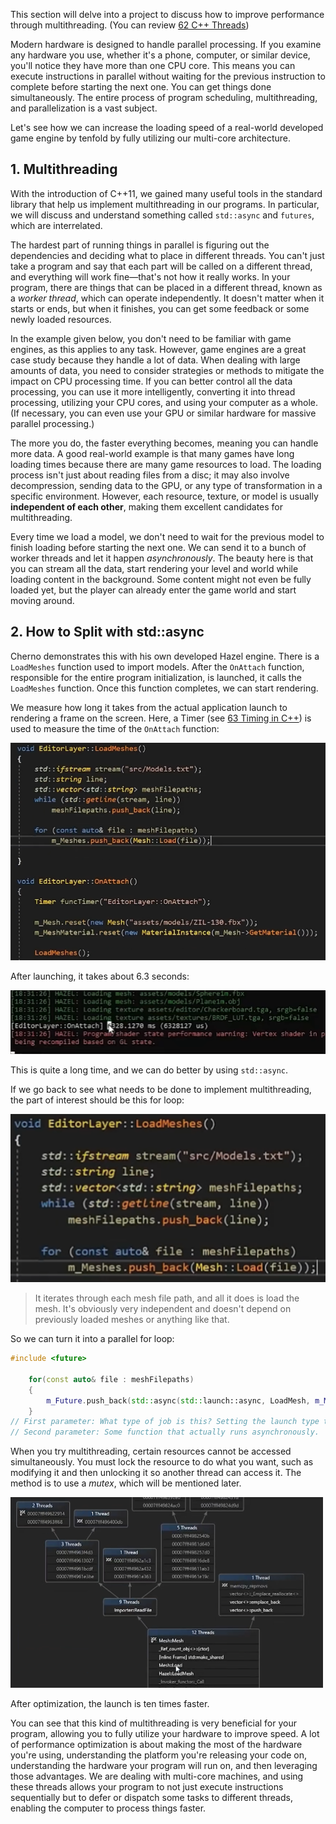 This section will delve into a project to discuss how to improve performance through multithreading. (You can review [62 C++ Threads](62%20Threads%20in%20C++.md))

Modern hardware is designed to handle parallel processing. If you examine any hardware you use, whether it's a phone, computer, or similar device, you'll notice they have more than one CPU core. This means you can execute instructions in parallel without waiting for the previous instruction to complete before starting the next one. You can get things done simultaneously. The entire process of program scheduling, multithreading, and parallelization is a vast subject.

Let's see how we can increase the loading speed of a real-world developed game engine by tenfold by fully utilizing our multi-core architecture.

## 1. Multithreading

With the introduction of C++11, we gained many useful tools in the standard library that help us implement multithreading in our programs. In particular, we will discuss and understand something called `std::async` and `futures`, which are interrelated.

The hardest part of running things in parallel is figuring out the dependencies and deciding what to place in different threads. You can't just take a program and say that each part will be called on a different thread, and everything will work fine—that's not how it really works. In your program, there are things that can be placed in a different thread, known as a *worker thread*, which can operate independently. It doesn't matter when it starts or ends, but when it finishes, you can get some feedback or some newly loaded resources.

In the example given below, you don't need to be familiar with game engines, as this applies to any task. However, game engines are a great case study because they handle a lot of data. When dealing with large amounts of data, you need to consider strategies or methods to mitigate the impact on CPU processing time. If you can better control all the data processing, you can use it more intelligently, converting it into thread processing, utilizing your CPU cores, and using your computer as a whole. (If necessary, you can even use your GPU or similar hardware for massive parallel processing.)

The more you do, the faster everything becomes, meaning you can handle more data. A good real-world example is that many games have long loading times because there are many game resources to load. The loading process isn't just about reading files from a disc; it may also involve decompression, sending data to the GPU, or any type of transformation in a specific environment. However, each resource, texture, or model is usually **independent of each other**, making them excellent candidates for multithreading.

Every time we load a model, we don't need to wait for the previous model to finish loading before starting the next one. We can send it to a bunch of worker threads and let it happen *asynchronously*. The beauty here is that you can stream all the data, start rendering your level and world while loading content in the background. Some content might not even be fully loaded yet, but the player can already enter the game world and start moving around.

## 2. How to Split with std::async

Cherno demonstrates this with his own developed Hazel engine. There is a `LoadMeshes` function used to import models. After the `OnAttach` function, responsible for the entire program initialization, is launched, it calls the `LoadMeshes` function. Once this function completes, we can start rendering.

We measure how long it takes from the actual application launch to rendering a frame on the screen. Here, a Timer (see [63 Timing in C++](63%20Timing%20in%20C++.md)) is used to measure the time of the `OnAttach` function:

![](./storage%20bag/Pasted%20image%2020230801214812.png)

After launching, it takes about 6.3 seconds:

![](./storage%20bag/Pasted%20image%2020230801214705.png)

This is quite a long time, and we can do better by using `std::async`.

If we go back to see what needs to be done to implement multithreading, the part of interest should be this for loop:

![](./storage%20bag/Pasted%20image%2020230803215647.png)
> It iterates through each mesh file path, and all it does is load the mesh. It's obviously very independent and doesn't depend on previously loaded meshes or anything like that.

So we can turn it into a parallel for loop:
```cpp
#include <future>

	for(const auto& file : meshFilepaths)
	{
		m_Future.push_back(std::async(std::launch::async, LoadMesh, m_Meshes,file));
	}
// First parameter: What type of job is this? Setting the launch type to async is important.
// Second parameter: Some function that actually runs asynchronously.
```

When you try multithreading, certain resources cannot be accessed simultaneously. You must lock the resource to do what you want, such as modifying it and then unlocking it so another thread can access it. The method is to use a *mutex*, which will be mentioned later.

![](./storage%20bag/Pasted%20image%2020230803221822.png)

After optimization, the launch is ten times faster.

You can see that this kind of multithreading is very beneficial for your program, allowing you to fully utilize your hardware to improve speed. A lot of performance optimization is about making the most of the hardware you're using, understanding the platform you're releasing your code on, understanding the hardware your program will run on, and then leveraging those advantages. We are dealing with multi-core machines, and using these threads allows your program to not just execute instructions sequentially but to defer or dispatch some tasks to different threads, enabling the computer to process things faster.